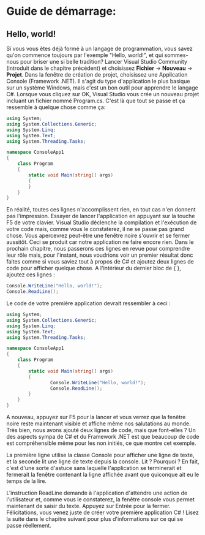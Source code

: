 # Guide de démarrage:

## Hello, world!

Si vous vous êtes déjà formé à un langage de programmation, vous savez qu'on commence toujours par l'exemple "Hello, world!", et qui sommes-nous pour briser une si belle tradition? Lancer Visual Studio Community (introduit dans le chapitre précédent) et choisissez **Fichier** -> **Nouveau** -> **Projet**. Dans la fenêtre de création de projet, choisissez une Application Console (Framework .NET). Il s'agit du type d'application le plus basique sur un système Windows, mais c'est un bon outil pour apprendre le langage C#. Lorsque vous cliquez sur OK, Visual Studio vous crée un nouveau projet incluant un fichier nommé Program.cs. C'est là que tout se passe et ça ressemble à quelque chose comme ça:

```cs
using System;
using System.Collections.Generic;
using System.Linq;
using System.Text;
using System.Threading.Tasks;

namespace ConsoleApp1
{
    class Program
    {
        static void Main(string[] args)
        {
        }
    }
}
```

En réalité, toutes ces lignes n'accomplissent rien, en tout cas n'en donnent pas l'impression. Essayer de lancer l'application en appuyant sur la touche F5 de votre clavier. Visual Studio déclenche la compilation et l'exécution de votre code mais, comme vous le constaterez, il ne se passe pas grand chose. Vous apercevrez peut-être une fenêtre noire s'ouvrir et se fermer aussitôt. Ceci se produit car notre application ne faire encore rien. Dans le prochain chapitre, nous passerons ces lignes en revue pour comprendre leur rôle mais, pour l'instant, nous voudrions voir un premier résultat donc faites comme si vous saviez tout à propos de C# et ajoutez deux lignes de code pour afficher quelque chose. A l'intérieur du dernier bloc de { }, ajoutez ces lignes :

```cs
Console.WriteLine("Hello, world!");
Console.ReadLine();
```

Le code de votre première application devrait ressembler à ceci :

```cs
using System;
using System.Collections.Generic;
using System.Linq;
using System.Text;
using System.Threading.Tasks;

namespace ConsoleApp1
{
    class Program
    {
        static void Main(string[] args)
        {
                Console.WriteLine("Hello, world!");
                Console.ReadLine();
        }
    }
}
```

A nouveau, appuyez sur F5 pour la lancer et vous verrez que la fenêtre noire reste maintenant visible et affiche même nos salutations au monde. Très bien, nous avons ajouté deux lignes de code, mais que font-elles ? Un des aspects sympa de C# et du Framework .NET est que beaucoup de code est compréhensible même pour les non initiés, ce que montre cet exemple.

La première ligne utilise la classe Console pour afficher une ligne de texte, et la seconde lit une ligne de texte depuis la console. Lit ? Pourquoi ? En fait, c'est d'une sorte d'astuce sans laquelle l'application se terminerait et fermerait la fenêtre contenant la ligne affichée avant que quiconque ait eu le temps de la lire.

L'instruction ReadLine demande à l'application d'attendre une action de l'utilisateur et, comme vous le constaterez, la fenêtre console vous permet maintenant de saisir du texte. Appuyez sur Entrée pour la fermer. Félicitations, vous venez juste de créer votre première application C# ! Lisez la suite dans le chapitre suivant pour plus d'informations sur ce qui se passe réellement.